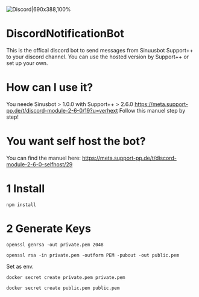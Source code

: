 
![Discord|690x388,100%](https://meta.support-pp.de/uploads/default/original/1X/e886fc655e0568a840e5a0f5fb955ce4e7f2e180.png)
# DiscordNotificationBot
This is the offical discord bot to send messages from Sinuusbot Support++ to your discord channel. You can use the hosted version by Support++ or set up your own.

# How can I use it?
You neede Sinusbot > 1.0.0 with Support++ > 2.6.0
https://meta.support-pp.de/t/discord-module-2-6-0/19?u=verhext
Follow this manuel step by step!

# You want self host the bot?
You can find the manuel here: https://meta.support-pp.de/t/discord-module-2-6-0-selfhost/29

# 1 Install 
`npm install`

# 2 Generate Keys

`openssl genrsa -out private.pem 2048`

`openssl rsa -in private.pem -outform PEM -pubout -out public.pem`

Set as env.

`docker secret create private.pem private.pem`

`docker secret create public.pem public.pem`